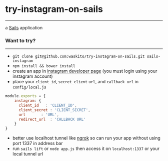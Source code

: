 # try-instagram-on-sails
-------
a [Sails](http://sailsjs.org) application


### Want to try?
-------
  * `git clone git@github.com:waskito/try-instagram-on-sails.git sails-instagram`
  * `npm install && bower install`
  * create an app in [instagram developer page](instagram.com/developer/clients/manage) (you must login using your instagram account)
  * place your `client_id`, `secret_client` `url`, and `callback url` in `config/local.js`
```javascript
module.exports = {
 	instagram: {
      client_id   : 'CLIENT_ID',
      client_secret : 'CLIENT_SECRET',
      url       : 'URL',
      redirect_url  : 'CALLBACK URL'
    }
}
```
  * better use localhost tunnel like [ngrok](https://ngrok.com) so can run your app without using port 1337 in address bar
  * run `sails lift` or `node app.js` then access it on `localhost:1337` or your local tunnel url



